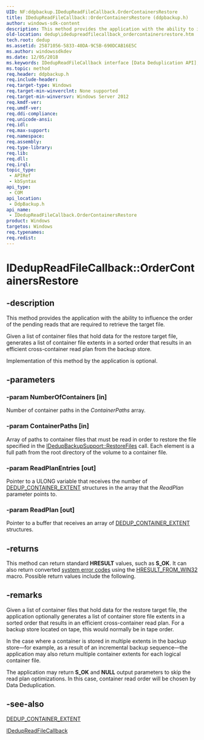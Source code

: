 ```yaml
---
UID: NF:ddpbackup.IDedupReadFileCallback.OrderContainersRestore
title: IDedupReadFileCallback::OrderContainersRestore (ddpbackup.h)
author: windows-sdk-content
description: This method provides the application with the ability to influence the order of the pending reads that are required to retrieve the target file.
old-location: dedup\idedupreadfilecallback_ordercontainersrestore.htm
tech.root: dedup
ms.assetid: 25871056-5833-40DA-9C5B-690DCAB16E5C
ms.author: windowssdkdev
ms.date: 12/05/2018
ms.keywords: IDedupReadFileCallback interface [Data Deduplication API],OrderContainersRestore method, IDedupReadFileCallback.OrderContainersRestore, IDedupReadFileCallback::OrderContainersRestore, OrderContainersRestore, OrderContainersRestore method [Data Deduplication API], OrderContainersRestore method [Data Deduplication API],IDedupReadFileCallback interface, ddpbackup/IDedupReadFileCallback::OrderContainersRestore, dedup.idedupreadfilecallback_ordercontainersrestore
ms.topic: method
req.header: ddpbackup.h
req.include-header: 
req.target-type: Windows
req.target-min-winverclnt: None supported
req.target-min-winversvr: Windows Server 2012
req.kmdf-ver: 
req.umdf-ver: 
req.ddi-compliance: 
req.unicode-ansi: 
req.idl: 
req.max-support: 
req.namespace: 
req.assembly: 
req.type-library: 
req.lib: 
req.dll: 
req.irql: 
topic_type:
 - APIRef
 - kbSyntax
api_type:
 - COM
api_location:
 - DdpBackup.h
api_name:
 - IDedupReadFileCallback.OrderContainersRestore
product: Windows
targetos: Windows
req.typenames: 
req.redist: 
---
```


# IDedupReadFileCallback::OrderContainersRestore


## -description


This method provides the application with the ability to influence the order of the pending reads that 
    are required to retrieve the target file.

Given a list of container files that hold data for the 
    restore target file, generates a list of container file extents in a sorted order that results in an efficient 
    cross-container read plan from the backup store.

Implementation of this method by the application is 
    optional.


## -parameters




### -param NumberOfContainers [in]

Number of container paths in the <i>ContainerPaths</i> array.


### -param ContainerPaths [in]

Array of paths to container files that must be read in order to restore the file specified in the 
      <a href="https://msdn.microsoft.com/library/Hh449224(v=VS.85).aspx">IDedupBackupSupport::RestoreFiles</a> 
      call. Each element is a full path from the root directory of the volume to a container file.


### -param ReadPlanEntries [out]

Pointer to a ULONG variable that receives the number of 
      <a href="https://msdn.microsoft.com/D7CEC0C4-0472-467C-87F1-1496C9F08296">DEDUP_CONTAINER_EXTENT</a> structures in the array 
      that the <i>ReadPlan</i> parameter points to.


### -param ReadPlan [out]

Pointer to a buffer that receives an array of 
      <a href="https://msdn.microsoft.com/D7CEC0C4-0472-467C-87F1-1496C9F08296">DEDUP_CONTAINER_EXTENT</a> structures.


## -returns



This method can return standard <b>HRESULT</b> values, such as 
      <b>S_OK</b>. It can also return converted 
      <a href="https://msdn.microsoft.com/4a3a8feb-a05f-4614-8f04-1f507da7e5b7">system error codes</a> using the 
      <a href="https://msdn.microsoft.com/en-us/library/ms680746(v=VS.85).aspx">HRESULT_FROM_WIN32</a> macro. Possible return values 
      include the following.




## -remarks



Given a list of container files that hold data for the restore target file, the application optionally 
    generates a list of container store file extents in a sorted order that results in an efficient cross-container 
    read plan. For a backup store located on tape, this would normally be in tape order.

In the case where a container is stored in multiple extents in the backup store—for 
    example, as a result of an incremental backup sequence—the application may also return 
    multiple container extents for each logical container file.

The application may return 
    <b>S_OK</b> and <b>NULL</b> output parameters to skip the read plan 
    optimizations. In this case, container read order will be chosen by Data Deduplication.




## -see-also




<a href="https://msdn.microsoft.com/D7CEC0C4-0472-467C-87F1-1496C9F08296">DEDUP_CONTAINER_EXTENT</a>



<a href="https://msdn.microsoft.com/0B7F5A5B-EB60-4BAF-86AF-D9101F3B482C">IDedupReadFileCallback</a>
 

 

